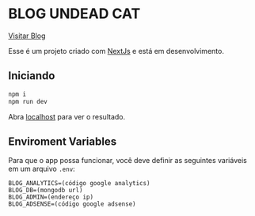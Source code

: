 # BLOG UNDEAD CAT
[Visitar Blog](https://undeadcat.tech)

Esse é um projeto criado com [NextJs](https://nextjs.org/) e está em desenvolvimento.

## Iniciando

 ```bash
 npm i
npm run dev
 ```
 
 Abra [localhost](http://localhost:3000) para ver o resultado.
 
 ## Enviroment Variables
Para que o app possa funcionar, você deve definir as seguintes variáveis em um arquivo `.env`:
```
BLOG_ANALYTICS=(código google analytics)
BLOG_DB=(mongodb url)
BLOG_ADMIN=(endereço ip)
BLOG_ADSENSE=(código google adsense)
```